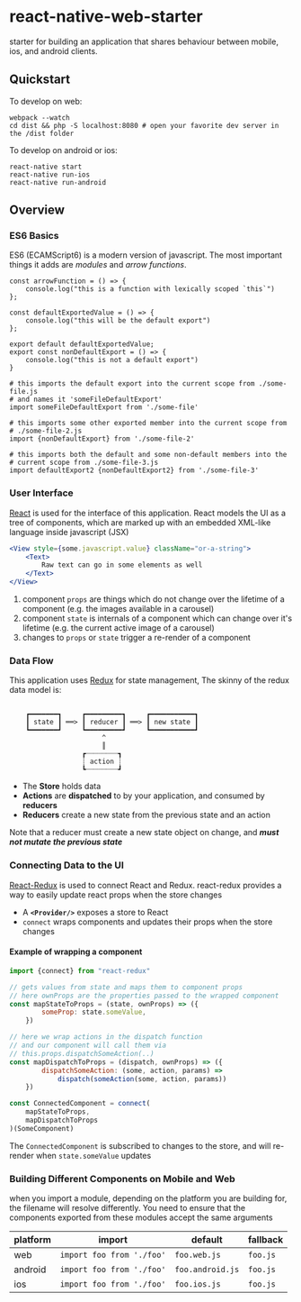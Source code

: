 # react-native-web-starter

starter for building an application that shares behaviour between
mobile, ios, and android clients.

## Quickstart
To develop on web:
```shell
webpack --watch
cd dist && php -S localhost:8080 # open your favorite dev server in the /dist folder
```

To develop on android or ios:
```
react-native start
react-native run-ios
react-native run-android
```

## Overview

### ES6 Basics

ES6 (ECAMScript6) is a modern version of javascript. The most important things
it adds are _modules_ and _arrow functions_.

```es6
const arrowFunction = () => {
    console.log("this is a function with lexically scoped `this`")
};

const defaultExportedValue = () => {
    console.log("this will be the default export")
};

export default defaultExportedValue;
export const nonDefaultExport = () => {
    console.log("this is not a default export")
}

# this imports the default export into the current scope from ./some-file.js
# and names it 'someFileDefaultExport'
import someFileDefaultExport from './some-file'

# this imports some other exported member into the current scope from
# ./some-file-2.js
import {nonDefaultExport} from './some-file-2'

# this imports both the default and some non-default members into the
# current scope from ./some-file-3.js
import defaultExport2 {nonDefaultExport2} from './some-file-3'

```

### User Interface

[React](https://facebook.github.io/react/) is used for the interface of this
application. React models the UI as a tree of components, which are marked up
with an embedded XML-like language inside javascript (JSX)

```jsx
<View style={some.javascript.value} className="or-a-string">
    <Text>
        Raw text can go in some elements as well
    </Text>
</View>
```

1. component `props` are things which do not change over the lifetime of a component
  (e.g. the images available in a carousel)
2. component `state` is internals of a component which can change over it's
  lifetime (e.g. the current active image of a carousel)
3. changes to `props` or `state` trigger a re-render of a component

### Data Flow

This application uses [Redux](https://github.com/reactjs/redux) for state
management, The skinny of the redux data model is:

```

    ┏━━━━━━━┓     ┏━━━━━━━━━┓     ┏━━━━━━━━━━━┓
    ┃ state ┃ ══> ┃ reducer ┃ ══> ┃ new state ┃
    ┗━━━━━━━┛     ┗━━━━━━━━━┛     ┗━━━━━━━━━━━┛
                       ^
                       ║
                  ┏┈┈┈┈┈┈┈┈┓
                  ┊ action ┊
                  ┗┈┈┈┈┈┈┈┈┛

```

- The **Store** holds data
- **Actions** are **dispatched** to by your application, and consumed by **reducers**
- **Reducers** create a new state from the previous state and an action

Note that a reducer must create a new state object on change, and
_**must not mutate the previous state**_

### Connecting Data to the UI

[React-Redux](https://github.com/reactjs/react-redux) is used to connect
React and Redux. react-redux provides a way to easily update react props when
the store changes

- A **`<Provider/>`** exposes a store to React
- `connect` wraps components and updates their props when the store changes

#### Example of wrapping a component

```javascript
import {connect} from "react-redux"

// gets values from state and maps them to component props
// here ownProps are the properties passed to the wrapped component
const mapStateToProps = (state, ownProps) => ({
        someProp: state.someValue,
    })

// here we wrap actions in the dispatch function
// and our component will call them via
// this.props.dispatchSomeAction(..)
const mapDispatchToProps = (dispatch, ownProps) => ({
        dispatchSomeAction: (some, action, params) =>
            dispatch(someAction(some, action, params))
    })

const ConnectedComponent = connect(
    mapStateToProps,
    mapDispatchToProps
)(SomeComponent)
```

The `ConnectedComponent` is subscribed to changes to the store, and will
re-render when `state.someValue` updates

### Building Different Components on Mobile and Web
when you import a module, depending on the platform you are building for, the
filename will resolve differently. You need to ensure that the components
exported from these modules accept the same arguments

| platform | import                     | default          | fallback   |
| -------- | -------------------------- | ---------------- | ---------- |
| web      | `import foo from './foo'`  | `foo.web.js`     | `foo.js`   |
| android  | `import foo from './foo'`  | `foo.android.js` | `foo.js`   |
| ios      | `import foo from './foo'`  | `foo.ios.js`     | `foo.js`   |
